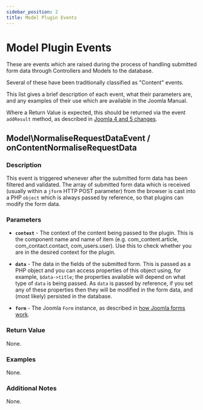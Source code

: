 ```yaml
---
sidebar_position: 2
title: Model Plugin Events
---
```


Model Plugin Events
===================

These are events which are raised during the process of handling submitted form data through Controllers and Models to the database.

Several of these have been traditionally classified as "Content" events.

This list gives a brief description of each event, what their parameters are, and any examples of their use which are available in the Joomla Manual.

Where a Return Value is expected, this should be returned via the event `addResult` method, as described in [Joomla 4 and 5 changes](../joomla-4-and-5-changes.md).

## Model\NormaliseRequestDataEvent / onContentNormaliseRequestData

### Description

This event is triggered whenever after the submitted form data has been filtered and validated. 
The array of submitted form data which is received (usually within a `jform` HTTP POST parameter) from the browser is cast into a PHP `object` which is always passed by reference, so that plugins can modify the form data.

### Parameters

- **`context`** - The context of the content being passed to the plugin. This is the component name and name of item (e.g. com_content.article, com_contact.contact, com_users.user). Use this to check whether you are in the desired context for the plugin.

- **`data`** - The data in the fields of the submitted form. This is passed as a PHP object and you can access properties of this object using, for example, `$data->title`; the properties available will depend on what type of `data` is being passed. 
As `data` is passed by reference, if you set any of these properties then they will be modified in the form data, and (most likely) persisted in the database.

- **`form`** - The Joomla `Form` instance, as described in [how Joomla forms work](../../../general-concepts/forms/how-forms-work.md).

### Return Value

None.

### Examples

None.

### Additional Notes

None.